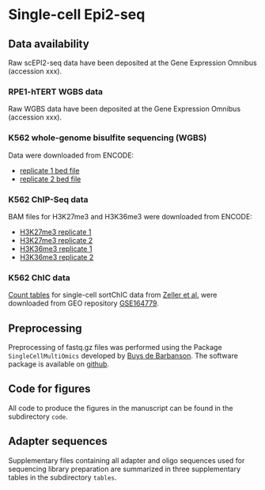 # Single-cell Epi2-seq

## Data availability
Raw scEPI2-seq data have been deposited at the Gene Expression Omnibus (accession xxx). 

### RPE1-hTERT WGBS data
Raw WGBS data have been deposited at the Gene Expression Omnibus (accession xxx).  

### K562 whole-genome bisulfite sequencing (WGBS)
Data were downloaded from ENCODE:
* [replicate 1 bed file](https://www.encodeproject.org/files/ENCFF867JRG/@@download/ENCFF867JRG.bed.gz)
* [replicate 2 bed file](https://www.encodeproject.org/files/ENCFF721JMB/@@download/ENCFF721JMB.bed.gz)

### K562 ChIP-Seq data
BAM files for H3K27me3 and H3K36me3 were downloaded from ENCODE:
* [H3K27me3 replicate 1](https://www.encodeproject.org/files/ENCFF190OWE/@@download/ENCFF190OWE.bam)
* [H3K27me3 replicate 2](https://www.encodeproject.org/files/ENCFF692KQZ/@@download/ENCFF692KQZ.bam)
* [H3K36me3 replicate 1](https://www.encodeproject.org/files/ENCFF639PLN/@@download/ENCFF639PLN.bam)
* [H3K36me3 replicate 2](https://www.encodeproject.org/files/ENCFF673KBG/@@download/ENCFF673KBG.bam)

### K562 ChIC data
[Count tables](https://www.ncbi.nlm.nih.gov/geo/download/?acc=GSE164779&format=file&file=GSE164779%5Fmetadata%5FK562%5Fk9me3%2Etxt%2Egz) for single-cell sortChIC data from [Zeller et al.](https://www.nature.com/articles/s41588-022-01260-3) were downloaded from GEO repository [GSE164779](https://www.ncbi.nlm.nih.gov/geo/query/acc.cgi?acc=GSE164779).

## Preprocessing 
Preprocessing of fastq.gz files was performed using the Package `SingleCellMultiOmics` developed by [Buys de Barbanson](https://github.com/BuysDB). The software package is available on [github](https://github.com/BuysDB/SingleCellMultiOmics).

## Code for figures
All code to produce the figures in the manuscript can be found in the subdirectory `code`.

## Adapter sequences 
Supplementary files containing all adapter and oligo sequences used for sequencing library preparation are summarized in three supplementary tables in the subdirectory `tables`.
